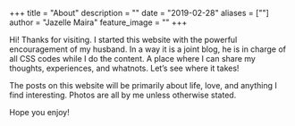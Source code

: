 +++
title = "About"
description = ""
date = "2019-02-28"
aliases = [""]
author = "Jazelle Maira"
feature_image = ""
+++

Hi! Thanks for visiting. I started this website with the powerful encouragement of my husband. In a way it is a joint blog, he is in charge of all CSS codes while I do the content. A place where I can share my thoughts, experiences, and whatnots. Let’s see where it takes!

The posts on this website will be primarily about life, love, and anything I find interesting. Photos are all by me unless otherwise stated.

Hope you enjoy!

